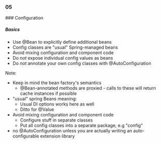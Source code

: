 
<h3 class="chapter-number">05</h3>
### Configuration

##### Basics

* Use @Bean to explicitly define additional beans
* Config classes are "usual" Spring-managed beans
* Avoid mixing configuration and component code
* Do *not* expose individual config values as beans
* Do *not* annotate your own config classes with @AutoConfiguration

Note:

* Keep in mind the bean factory's semantics
  * @Bean-annotated methods are proxied - calls to these will return cache instances if possible
* "usual" spring Beans meaning:
  * Usual DI options works here as well
  * Ditto for @Value
* Avoid mixing configuration and component code
  * Configure stuff in separate classes
  * Put all config classes into a separate package, e.g "config"
* no @AutoConfiguration unless you are actually writing an auto-configurable extension library